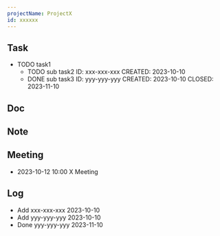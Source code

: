 ```yaml
---
projectName: ProjectX
id: xxxxxx
---
```


## Task

- TODO task1
  - TODO sub task2
    ID: xxx-xxx-xxx
    CREATED: 2023-10-10
  - DONE sub task3
    ID: yyy-yyy-yyy
    CREATED: 2023-10-10
    CLOSED: 2023-11-10

## Doc

## Note

## Meeting

- 2023-10-12 10:00 X Meeting

## Log

- Add xxx-xxx-xxx 2023-10-10
- Add yyy-yyy-yyy 2023-10-10
- Done yyy-yyy-yyy 2023-11-10
